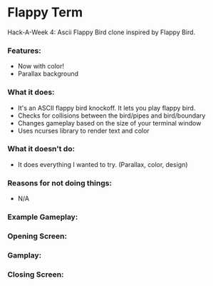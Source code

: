 # Flappy Term
Hack-A-Week 4: Ascii Flappy Bird clone inspired by Flappy Bird.

### Features:
- Now with color!
- Parallax background

### What it does:
- It's an ASCII flappy bird knockoff. It lets you play flappy bird.
- Checks for collisions between the bird/pipes and bird/boundary
- Changes gameplay based on the size of your terminal window
- Uses ncurses library to render text and color

### What it doesn't do:
- It does everything I wanted to try. (Parallax, color, design)

### Reasons for not doing things:
- N/A

### Example Gameplay:

### Opening Screen:

### Gamplay:

### Closing Screen:
